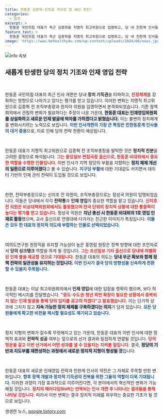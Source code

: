 ```yaml
---
title: 한동훈 김종혁·신지호 카드로 당 쇄신 추진!
categories:
  - 정치
excerpt: >
  한동훈 국민의힘 대표가 측근 김종혁을 지명직 최고위원으로 임명하고, 당 내 친한계 인사들을 대거 발탁했다. 인재영입위원회 상설화 예고로 당 쇄신에 박차를 가하며 정치 기득권 타파를 선언했다. 클릭必!
feature_text: >
  한동훈 국민의힘 대표가 측근 김종혁을 지명직 최고위원으로 임명하고, 당 내 친한계 인사들을 대거 발탁했다. 인재영입위원회 상설화 예고로 당 쇄신에 박차를 가하며 정치 기득권 타파를 선언했다. 클릭必!
image: 'https://www.behealthy4u.com/wp-content/uploads/2024/06/news.jpg'
---
```


<p><img src="https://www.behealthy4u.com/wp-content/uploads/2024/06/news.jpg" alt="info 속보" /></p>

<h2 data-ke-size="size26">새롭게 탄생한 당의 정치 기조와 인재 영입 전략</h2>

<p data-ke-size="size16">&nbsp;</p>

<p>한동훈 국민의힘 대표의 최근 인사 개편은 당내 <b>정치 기득권</b>을 타파하고, <b><span style="color: #ee2323;">친정체제</span></b>를 강화하는 방향으로 나아가고 있다는 평가를 받고 있습니다. 이러한 변화는 지명직 최고위원으로 김종혁 전 조직부총장과 한지아 의원을 임명하면서 본격화되었습니다. 기존 정책회의에서 관점의 변화가 필요하다는 주장이 나온 가운데, <b><span style="background-color: #21538527;">한동훈 대표는 인재영입위원회를 상설화하고 새로운 인재 발굴에 박차를 가하겠다고 밝혔습니다.</span></b> 이는 불변의 정치체계를 변화시키려는 노력으로 보입니다. <b><span style="color: #1a5490;">이번 인사개편의 가장 큰 특징은 친한동훈계 인사들의 대거 중용</span></b>으로, 이로 인해 당의 전략 전환이 예상됩니다.</p></p>

<p data-ke-size="size16">&nbsp;</p>

<p>한동훈 대표가 지명직 최고위원으로 김종혁 전 조직부총장을 발탁한 것은 <b>정치적 친분</b>을 고려한 결정으로 해석됩니다. <b><span style="color: #ee2323;">그는 중앙일보 편집국장 출신으로, 한동훈 비대위에서 중요한 역할을 수행한 인물입니다.</span></b> 이번 인사가 지역 정당의 부활을 지향하는 <b><span style="background-color: #21538527;">정치 체제 개선의 일환으로 이루어졌다</span></b>고 볼 수 있습니다. <b><span style="color: #1a5490;">지구당 부활</span></b>에 대한 기대감도 커지면서 데이터 기반의 인재 관리 전략이 도입될 것으로 보입니다.</p></p>

<p data-ke-size="size16">&nbsp;</p>

<p>한편, 전략부총장으로는 신지호 전 의원이, 조직부총장으로는 정성국 의원이 임명되었습니다. 이들은 당내에서 각각 <b>전략통</b>과 <b>인재 영입</b>의 중요한 역할을 맡고 있습니다. <b><span style="color: #ee2323;">신지호 전 의원은 비상대책위원회에서도 활동했으며 전국 단위의 정치적 상황에 대한 통찰력이 높다는 평가를 받고 있습니다.</span></b> 정성국 의원은 <b><span style="background-color: #21538527;">지난 총선 시 한동훈 비대위의 1호 영입 인재로 활동</span></b>했으며, 교사 출신으로 연령대에 다가가는 친근한 이미지가 특징입니다. <b><span style="color: #1a5490;">이들은 모두 한 대표의 정치적 의도에 부합하는 인물로 선택되었습니다.</span></b></p></p>

<p data-ke-size="size16">&nbsp;</p>

<p>여의도연구원 원장직을 유지할 가능성이 높은 홍영림 원장은 정책 방향에 대한 조언자로서 <b>당의 싱크탱크</b> 역할을 하게 될 것입니다. <b><span style="color: #ee2323;">그는 조선일보 기자 출신으로 당내에 차별화된 인재 풀을 제공할 것으로 기대됩니다.</span></b> 한동훈 대표의 의도는 <b><span style="background-color: #21538527;">당내 우군 확보와 함께 정책 전략의 일관성을 유지하는 것입니다.</span></b> <b><span style="color: #1a5490;">이번 인사가 결국 당의 방향성을 신속하게 전환할 수 있을지 주목됩니다.</span></b></p></p>

<p data-ke-size="size16">&nbsp;</p>

<p>한동훈 대표는 이날 최고위원회의에서 <b>인재 영입</b>에 대한 입장을 명확히 했으며, 보다 적극적인 메시지를 전달했습니다. <b><span style="color: #ee2323;">"중도·수도권·청년 외연 확장이 필요한 상황에서 중복되지 않는 인재 발굴을 통해 당의 입지를 공고히 하겠다”고 발표했습니다.</span></b> 이는 단기적 성과에 그치지 않고 <b><span style="background-color: #21538527;">지속 가능한 정치 체제를 구축하겠다는 의지</span></b>가 담겨 있습니다. <b><span style="color: #1a5490;">모든 당원들에게 확고한 비전을 제시할 필요성도 제기되고 있습니다.</span></b></p></p>

<p data-ke-size="size16">&nbsp;</p>

<p>정치 지형의 변화가 갈수록 뚜렷해지고 있는 가운데, 한동훈 대표의 이번 인사에 대한 정책적 효과와 <b>전략적 성공</b> 여부는 앞으로의 선거 결과와 밀접하게 연결될 것입니다. <b><span style="color: #ee2323;">당의 명운을 걸고 이번 선거에서 어떤 성과를 낼 수 있을지는 지켜볼 일입니다.</span></b> 결국, <b><span style="background-color: #21538527;">정당의 기반과 지도부를 재편성하는 과정에서 새로운 정치적 지형이 형성될 것</span></b>입니다.</p></p>

<p data-ke-size="size16">&nbsp;</p>

<p>한동훈 대표의 새로운 인재영입 전략과 친한계 인사의 약진은 그 자체로 주목할 만한 변화입니다. <b><span style="color: #1a5490;">향후 정책 개발과 정치적 기득권의 전복을 위한 그들의 역할이 더욱 기대됩니다.</span></b> 이러한 과정이 가장 효과적으로 이루어진다면, 각 분야에서의 혁신적인 변화가 가능해질 것입니다. <b><span style="color: #ee2323;">정치의 패러다임Shift는 반복되는 인사 개편 후 나타나는 결과들을 통해 나타날 것입니다.</span></b> 따라서 이번 변화는 결국 정치적 미래를 좌우하는 중요한 기초가 될 것으로 보입니다.</p>
생생한 뉴스, <a href="https://qoogle.tistory.com" rel="dofollow">qoogle.tistory.com</a>


